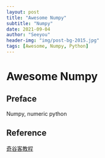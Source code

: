```yaml
---
layout: post
title: "Awesome Numpy"
subtitle: "Numpy"
date: 2021-09-04
author: "Seeyou"
header-img: "img/post-bg-2015.jpg"
tags: [Awesome, Numpy, Python]
---
```


# Awesome Numpy

## Preface

Numpy, numeric python

## Reference

[奇谷客教程](https://www.qikegu.com/docs/3393)